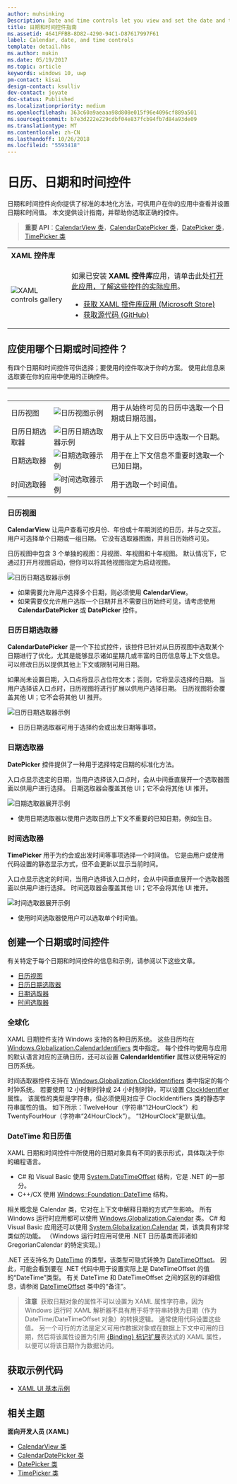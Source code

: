 ```yaml
---
author: muhsinking
Description: Date and time controls let you view and set the date and time. This article provides design guidelines and helps you pick the right control.
title: 日期和时间控件指南
ms.assetid: 4641FFBB-8D82-4290-94C1-D87617997F61
label: Calendar, date, and time controls
template: detail.hbs
ms.author: mukin
ms.date: 05/19/2017
ms.topic: article
keywords: windows 10, uwp
pm-contact: kisai
design-contact: ksulliv
dev-contact: joyate
doc-status: Published
ms.localizationpriority: medium
ms.openlocfilehash: 363c60a9aeaaa98d808e015f96e4096cf889a501
ms.sourcegitcommit: b7e3d222e229cdbf04e837fcb94fb7d84a93de09
ms.translationtype: MT
ms.contentlocale: zh-CN
ms.lasthandoff: 10/26/2018
ms.locfileid: "5593418"
---
```

# <a name="calendar-date-and-time-controls"></a>日历、日期和时间控件

 

日期和时间控件向你提供了标准的本地化方法，可供用户在你的应用中查看并设置日期和时间值。 本文提供设计指南，并帮助你选取正确的控件。

> **重要 API**：[CalendarView 类](https://msdn.microsoft.com/library/windows/apps/xaml/windows.ui.xaml.controls.calendarview.aspx)，[CalendarDatePicker 类](https://msdn.microsoft.com/library/windows/apps/xaml/windows.ui.xaml.controls.calendardatepicker.aspx)，[DatePicker 类](https://msdn.microsoft.com/library/windows/apps/xaml/windows.ui.xaml.controls.datepicker.aspx)，[TimePicker 类](https://msdn.microsoft.com/library/windows/apps/xaml/windows.ui.xaml.controls.timepicker.aspx)

<table>
<th align="left">XAML 控件库<th>
<tr>
<td><img src="images/xaml-controls-gallery-sm.png" alt="XAML controls gallery"></img></td>
<td>
    <p>如果已安装 <strong style="font-weight: semi-bold">XAML 控件库</strong>应用，请单击此处<a href="xamlcontrolsgallery:/category/DataInput">打开此应用，了解这些控件的实际应用</a>。</p>
    <ul>
    <li><a href="https://www.microsoft.com/store/productId/9MSVH128X2ZT">获取 XAML 控件库应用 (Microsoft Store)</a></li>
    <li><a href="https://github.com/Microsoft/Windows-universal-samples/tree/master/Samples/XamlUIBasics">获取源代码 (GitHub)</a></li>
    </ul>
</td>
</tr>
</table>

## <a name="which-date-or-time-control-should-you-use"></a>应使用哪个日期或时间控件？

有四个日期和时间控件可供选择；要使用的控件取决于你的方案。 使用此信息来选取要在你的应用中使用的正确控件。

&nbsp;|&nbsp;|&nbsp;                                                                                                                      
--------------------|-------|-------------------------------------------------------------------------------------------------------------------------------
日历视图       |![日历视图示例](images/controls_calendar_monthview_small.png)|用于从始终可见的日历中选取一个日期或日期范围。                   
日历日期选取器|![日历日期选取器示例](images/calendar-date-picker-closed.png)|用于从上下文日历中选取一个日期。 
日期选取器         |![日期选取器示例](images/date-picker-closed.png)|用于在上下文信息不重要时选取一个已知日期。
时间选取器         |![时间选取器示例](images/time-picker-closed.png)|用于选取一个时间值。                                        

<!-- This table seems redundant, not sure it's needed.-->

### <a name="calendar-view"></a>日历视图

**CalendarView** 让用户查看可按月份、年份或十年期浏览的日历，并与之交互。 用户可选择单个日期或一组日期。 它没有选取器图面，并且日历始终可见。

日历视图中包含 3 个单独的视图：月视图、年视图和十年视图。 默认情况下，它通过打开月视图启动，但你可以将其他视图指定为启动视图。

![日历日期选取器示例](images/calendar-view-3-views.png)

- 如果需要允许用户选择多个日期，则必须使用 **CalendarView**。
- 如果需要仅允许用户选取一个日期并且不需要日历始终可见，请考虑使用 **CalendarDatePicker** 或 **DatePicker** 控件。

### <a name="calendar-date-picker"></a>日历日期选取器

**CalendarDatePicker** 是一个下拉式控件，该控件已针对从日历视图中选取某个日期进行了优化，尤其是能够显示诸如星期几或丰富的日历信息等上下文信息。 可以修改日历以提供其他上下文或限制可用日期。

如果尚未设置日期，入口点将显示占位符文本；否则，它将显示选择的日期。 当用户选择该入口点时，日历视图将进行扩展以供用户选择日期。 日历视图将会覆盖其他 UI；它不会将其他 UI 推开。

![日历日期选取器示例](images/calendar-date-picker-2-views.png)

- 日历日期选取器可用于选择约会或出发日期等事项。 

### <a name="date-picker"></a>日期选取器

**DatePicker** 控件提供了一种用于选择特定日期的标准化方法。 

入口点显示选定的日期，当用户选择该入口点时，会从中间垂直展开一个选取器图面以供用户进行选择。 日期选取器会覆盖其他 UI；它不会将其他 UI 推开。

![日期选取器展开示例](images/controls_datepicker_expand.png)

- 使用日期选取器以使用户选取日历上下文不重要的已知日期，例如生日。

### <a name="time-picker"></a>时间选取器

**TimePicker** 用于为约会或出发时间等事项选择一个时间值。 它是由用户或使用代码设置的静态显示方式，但不会更新以显示当前时间。 

入口点显示选定的时间，当用户选择该入口点时，会从中间垂直展开一个选取器图面以供用户进行选择。 时间选取器会覆盖其他 UI；它不会将其他 UI 推开。

![时间选取器展开示例](images/controls_timepicker_expand.png)

- 使用时间选取器使用户可以选取单个时间值。

## <a name="create-a-date-or-time-control"></a>创建一个日期或时间控件

有关特定于每个日期和时间控件的信息和示例，请参阅以下这些文章。

- [日历视图](calendar-view.md)
- [日历日期选取器](calendar-date-picker.md)
- [日期选取器](date-picker.md)
- [时间选取器](time-picker.md)

### <a name="globalization"></a>全球化

XAML 日期控件支持 Windows 支持的各种日历系统。 这些日历均在 [Windows.Globalization.CalendarIdentifiers](https://msdn.microsoft.com/library/windows/apps/xaml/windows.globalization.calendaridentifiers.aspx) 类中指定。 每个控件均使用与应用的默认语言对应的正确日历，还可以设置 **CalendarIdentifier** 属性以使用特定的日历系统。

时间选取器控件支持在 [Windows.Globalization.ClockIdentifiers](https://msdn.microsoft.com/library/windows/apps/xaml/windows.globalization.clockidentifiers.aspx) 类中指定的每个时钟系统。 若要使用 12 小时制时钟或 24 小时制时钟，可以设置 [ClockIdentifier](https://msdn.microsoft.com/library/windows/apps/xaml/windows.ui.xaml.controls.timepicker.clockidentifier.aspx) 属性。 该属性的类型是字符串，但必须使用对应于 ClockIdentifiers 类的静态字符串属性的值。 如下所示：TwelveHour（字符串“12HourClock”）和TwentyFourHour（字符串“24HourClock”）。 “12HourClock”是默认值。


### <a name="datetime-and-calendar-values"></a>DateTime 和日历值

XAML 日期和时间控件中所使用的日期对象具有不同的表示形式，具体取决于你的编程语言。 
- C# 和 Visual Basic 使用 [System.DateTimeOffset](https://msdn.microsoft.com/library/windows/apps/xaml/system.datetimeoffset.aspx) 结构，它是 .NET 的一部分。 
- C++/CX 使用 [Windows::Foundation::DateTime](https://msdn.microsoft.com/library/windows/apps/xaml/br205770.aspx) 结构。 

相关概念是 Calendar 类，它对在上下文中解释日期的方式产生影响。 所有 Windows 运行时应用都可以使用 [Windows.Globalization.Calendar](https://msdn.microsoft.com/library/windows/apps/xaml/windows.globalization.calendar.aspx) 类。 C# 和 Visual Basic 应用还可以使用 [System.Globalization.Calendar](https://msdn.microsoft.com/library/windows/apps/xaml/system.globalization.calendar.aspx) 类，该类具有非常类似的功能。 （Windows 运行时应用可使用 .NET 日历基类而非诸如 GregorianCalendar 的特定实现。）

.NET 还支持名为 [DateTime](https://msdn.microsoft.com/library/windows/apps/xaml/system.datetime.aspx) 的类型，该类型可隐式转换为 [DateTimeOffset](https://msdn.microsoft.com/library/windows/apps/xaml/system.datetimeoffset.aspx)。 因此，可能会看到要在 .NET 代码中用于设置实际上是 DateTimeOffset 的值的“DateTime”类型。 有关 DateTime 和 DateTimeOffset 之间的区别的详细信息，请参阅 [DateTimeOffset](https://msdn.microsoft.com/library/windows/apps/xaml/system.datetimeoffset.aspx) 类中的“备注”。

> **注意**&nbsp;&nbsp;获取日期对象的属性不可以设置为 XAML 属性字符串，因为 Windows 运行时 XAML 解析器不具有用于将字符串转换为日期（作为 DateTime/DateTimeOffset 对象）的转换逻辑。 通常使用代码设置这些值。 另一个可行的方法是定义可用作数据对象或在数据上下文中可用的日期，然后将该属性设置为引用 [\{Binding\} 标记扩展](../../xaml-platform/binding-markup-extension.md)表达式的 XAML 属性，以便可以将该日期作为数据访问。

## <a name="get-the-sample-code"></a>获取示例代码
* [XAML UI 基本示例](https://github.com/Microsoft/Windows-universal-samples/blob/master/Samples/XamlUIBasics)


## <a name="related-topics"></a>相关主题

**面向开发人员 (XAML)**
- [CalendarView 类](https://msdn.microsoft.com/library/windows/apps/dn890052)
- [CalendarDatePicker 类](https://msdn.microsoft.com/library/windows/apps/dn950083)
- [DatePicker 类](https://msdn.microsoft.com/library/windows/apps/dn298584)
- [TimePicker 类](https://msdn.microsoft.com/library/windows/apps/dn299280)
